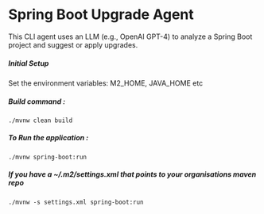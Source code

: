# Spring Boot Upgrade Agent

This CLI agent uses an LLM (e.g., OpenAI GPT-4) to analyze a Spring Boot project and suggest or apply upgrades.

##### Initial Setup
Set the environment variables:
M2_HOME, JAVA_HOME etc

##### Build command :
`./mvnw clean build`

##### To Run the application :
`./mvnw spring-boot:run`

##### If you have a ~/.m2/settings.xml that points to your organisations maven repo
`./mvnw -s settings.xml spring-boot:run`

